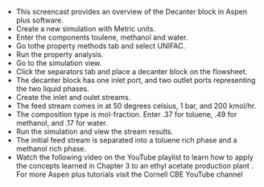  - This screencast provides an overview of the Decanter block in Aspen plus software.
 - Create a new simulation with Metric units.
 - Enter the components toulene, methanol and water.
 - Go tothe property methods tab and select UNIFAC.
 - Run the property analysis.
 - Go to the simulation view.
 - Click the separators tab  and place a decanter block on the flowsheet.
 - The decanter block has one inlet port, and two outlet ports representing the two liquid phases.
 - Create the inlet and oulet streams.
 - The feed stream comes in at 50 degrees celsius, 1 bar, and 200 kmol/hr.
 - The composition type is mol-fraction. Enter .37 for toluene, .49 for methanol, and .17 for water.
 - Run the simulation and view the stream results.
 - The initial feed stream  is separated into a toluene rich phase and a methanol rich phase.
- Watch the following video on the YouTube playlist to learn how to apply the concepts learned in Chapter 3 to an  ethyl acetate production plant .  For more Aspen plus tutorials visit the Cornell CBE YouTube channel